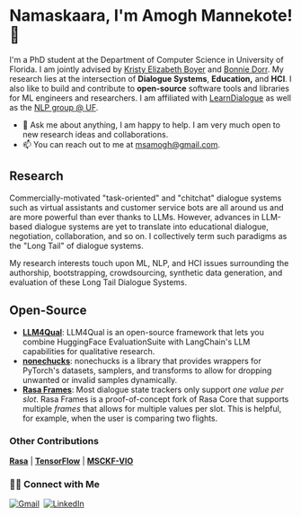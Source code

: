 # Namaskaara, I'm Amogh Mannekote! 🙏

I'm a PhD student at the Department of Computer Science in University of Florida. I am jointly advised by [Kristy Elizabeth Boyer](https://learndialogue.org/person.php?id=keboyer) and [Bonnie Dorr](https://nlp.cise.ufl.edu/bonniejdorr). My research lies at the intersection of **Dialogue Systems**, **Education,** and **HCI**. I also like to build and contribute to **open-source** software tools and libraries for ML engineers and researchers. I am affiliated with [LearnDialogue](https://learndialogue.org/) as well as the [NLP group @ UF](https://nlp.cise.ufl.edu/).

- 💬 Ask me about anything, I am happy to help. I am very much open to new research ideas and collaborations.
- 📫 You can reach out to me at [msamogh@gmail.com](msamogh@gmail.com).

## Research
Commercially-motivated "task-oriented" and "chitchat" dialogue systems such as virtual assistants and customer service bots are all around us and are more powerful than ever thanks to LLMs. However, advances in LLM-based dialogue systems are yet to translate into educational dialogue, negotiation, collaboration, and so on. I collectively term such paradigms as the "Long Tail" of dialogue systems.

My research interests touch upon ML, NLP, and HCI issues surrounding the authorship, bootstrapping, crowdsourcing, synthetic data generation, and evaluation of these Long Tail Dialogue Systems.


## Open-Source
<!-- I have developed a multiple open-source tools and libraries for ML practitioners. -->


<!--<p align="center">
  <picture>
<source 
  srcset="https://github-readme-stats.vercel.app/api?username=msamogh&show_icons=true&theme=swift"
  media="(prefers-color-scheme: dark)"
/>
<source
  srcset="https://github-readme-stats.vercel.app/api?username=msamogh&show_icons=true"
  media="(prefers-color-scheme: solarized-light), (prefers-color-scheme: no-preference)"
/>
<img src="https://github-readme-stats.vercel.app/api?username=msamogh&show_icons=true&theme=solarized-light" />
</picture>
  
</p>-->

- **[LLM4Qual](https://github.com/msamogh/llm4qual)**: LLM4Qual is an open-source framework that lets you combine HuggingFace EvaluationSuite with LangChain's LLM capabilities for qualitative research.
- **[nonechucks](https://github.com/msamogh/nonechucks)**: nonechucks is a library that provides wrappers for PyTorch's datasets, samplers, and transforms to allow for dropping unwanted or invalid samples dynamically.
- **[Rasa Frames](https://github.com/msamogh/rasa-frames)**: Most dialogue state trackers only support _one value per slot_. Rasa Frames is a proof-of-concept fork of Rasa Core that supports multiple _frames_ that allows for multiple values per slot. This is helpful, for example, when the user is comparing two flights.

### Other Contributions
**[Rasa](https://github.com/rasahq/rasa/pulls?q=is%3Apr+author%3Amsamogh+is%3Aclosed+)** | **[TensorFlow](https://github.com/tensorflow/tensorflow/pulls?q=is%3Apr+author%3Amsamogh+is%3Aclosed+)** | **[MSCKF-VIO](https://github.com/KumarRobotics/msckf_vio/pull/72)**

### 🤝🏻 Connect with Me
<p align="left">
<a href="mailto:msamogh@gmail.com"><img src="https://img.shields.io/badge/gmail-%23D14836.svg?&style=for-the-badge&logo=gmail&logoColor=white" alt="Gmail" /></a>&nbsp;
<a href="https://www.linkedin.com/in/msamogh"><img src="https://img.shields.io/badge/linkedin-%230077B5.svg?&style=for-the-badge&logo=linkedin&logoColor=white" alt="LinkedIn" /></a>&nbsp;
<!-- <a href="https://leetcode.com/bolt_coder"><img src="https://img.shields.io/badge/leetcode-FFA116?&style=for-the-badge&logo=leetcode&logoColor=black" alt="Leetcode"/></a>&nbsp;
<a href="https://www.codechef.com/users/bolt_coder"><img src="https://img.shields.io/badge/codechef-5B4638?&style=for-the-badge&logo=codechef&logoColor=white" alt="Codechef"/></a>&nbsp; -->
<!-- <a href="https://twitter.com/msamogh"><img src="https://img.shields.io/badge/Twitter-1DA1F2?style=for-the-badge&logo=twitter&logoColor=white" alt="Twitter" /></a>&nbsp; -->
<!-- <a href="https://sigmoid.social/@stancosmos"><img src="https://img.shields.io/badge/-MASTODON-%232B90D9?style=for-the-badge&logo=mastodon&logoColor=white" alt="Mastodon" /></a>&nbsp; -->
</p>
